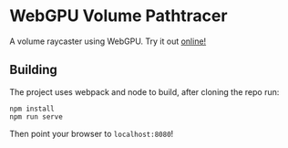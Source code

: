 # WebGPU Volume Pathtracer

A volume raycaster using WebGPU. Try it out [online!](https://www.willusher.io/webgpu-volume-pathtracer/)

## Building

The project uses webpack and node to build, after cloning the repo run:

```
npm install
npm run serve
```

Then point your browser to `localhost:8080`!
